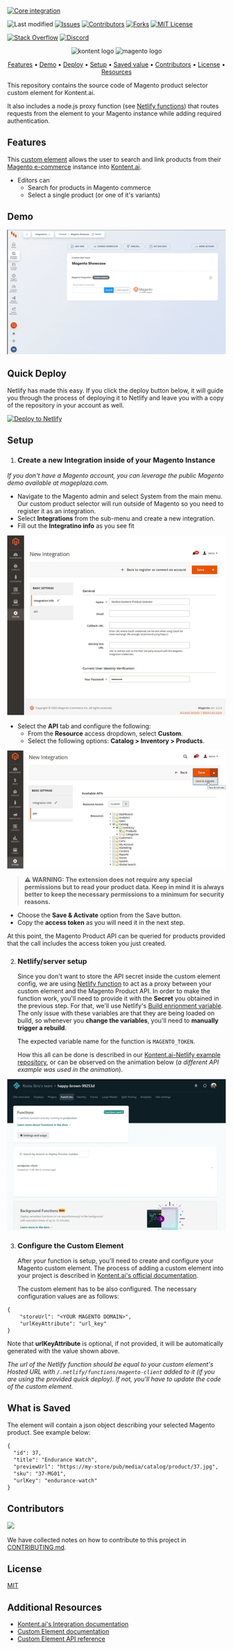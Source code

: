 [![Core integration][core-shield]](https://kontent.ai/integrations/magento)

![Last modified][last-commit]
[![Issues][issues-shield]][issues-url]
[![Contributors][contributors-shield]][contributors-url]
[![Forks][forks-shield]][forks-url]
[![MIT License][license-shield]][license-url]

[![Stack Overflow][stack-shield]](https://stackoverflow.com/tags/kontent-ai)
[![Discord][discord-shield]](https://discord.gg/SKCxwPtevJ)

<p align="center">
<image src="docs/kai-logo-hor-pos-rgb.svg" alt="kontent logo" width="290" />
<image src="docs/magento-logo.png" 
alt="magento logo" width="300">
</p>

<p align="center">
  <a href="#features">Features</a> •
  <a href="#demo">Demo</a> •
  <a href="#quick-deploy">Deploy</a> •
  <a href="#setup">Setup</a> •
  <a href="#what-is-saved">Saved value</a> •
  <a href="#contributors">Contributors</a> •
  <a href="#license">License</a> •
  <a href="#additional-resources">Resources</a>
</p>

This repository contains the source code of Magento product selector custom element for Kontent.ai. 

It also includes a node.js proxy function (see [Netlify functions](https://docs.netlify.com/functions/overview/)) that routes requests from the element to your Magento instance while adding required authentication. 

## Features
This  [custom element](https://docs.kontent.ai/tutorials/develop-apps/integrate/integrating-your-own-content-editing-features) allows the user to search and link products from their [Magento e-commerce](https://magento.com/) instance into [Kontent.ai](https://kontent.ai).

- Editors can
  - Search for products in Magento commerce
  - Select a single product (or one of it's variants)

## Demo

![Demo Animation][product-demo]

## Quick Deploy

Netlify has made this easy. If you click the deploy button below, it will guide you through the process of deploying it to Netlify and leave you with a copy of the repository in your account as well.

[![Deploy to Netlify](https://www.netlify.com/img/deploy/button.svg)](https://app.netlify.com/start/deploy?repository=https://github.com/kontent-ai/custom-element-magento)


## Setup
1. ### Create a new Integration inside of your Magento Instance

_If you don't have a Magento account, you can leverage the public Magento demo available at mageplaza.com._

- Navigate to the Magento admin and select System from the main menu. Our custom product selector will run outside of Magento so you need to register it as an integration.
- Select **Integrations** from the sub-menu and create a new integration.
- Fill out the **Integratino info** as you see fit

![Magento setup 01](docs/magento-admin01.jpg)

- Select the **API** tab and configure the following:
  - From the **Resource** access dropdown, select **Custom**.
  - Select the following options: **Catalog > Inventory > Products**.

![Magento setup 02](docs/magento-admin02.jpg)

> **⚠ WARNING: The extension does not require any special permissions but to read your product data. Keep in mind it is always better to keep the necessary permissions to a minimum for security reasons.**

- Choose the **Save & Activate** option from the Save button.
- Copy the **access token** as you will need it in the next step. 

At this point, the Magento Product API can be queried for products provided that the call includes the access token you just created.

2. ### Netlify/server setup
    Since you don't want to store the API secret inside the custom element config, we are using [Netlify function](https://docs.netlify.com/functions/overview/) to act as a proxy between your custom element and the Magento Product API. In order to make the function work, you'll need to provide it with the **Secret** you obtained in the previous step. For that, we'll use Netlify's [Build enrionment variable](https://docs.netlify.com/configure-builds/environment-variables/). The only issue with these variables are that they are being loaded on build, so whenever you **change the variables**, you'll need to **manually trigger a rebuild**. 

    The expected variable name for the function is `MAGENTO_TOKEN`.

    How this all can be done is described in our [Kontent.ai-Netlify example repository](https://github.com/kontent-ai/netlify-webhook-processor#setup), or can be observed on the animation below (_a different API example was used in the animation_).

![Netlify variable setup](docs/function_setup.gif?raw=true)

3. ### Configure the Custom Element 
    After your function is setup, you'll need to create and configure your Magento custom element. The process of adding a custom element into your project is described in [Kontent.ai's official documentation](https://docs.kontent.ai/tutorials/develop-apps/integrate/content-editing-extensions). 

    The custom element has to be also configured. The necessary configuration values are as follows:

```
{
    "storeUrl": "<YOUR MAGENTO DOMAIN>",
    "urlKeyAttribute": "url_key"
}
```
Note that **urlKeyAttribute** is optional, if not provided, it will be automatically generated with the value shown above.

_The url of the Netlify function should be equal to your custom element's Hosted URL with `/.netlify/functions/magento-client` added to it (if you are using the provided quick deploy). If not, you'll have to update the code of the custom element._

## What is Saved
The element will contain a json object describing your selected Magento product. See example below:

```
{
  "id": 37,
  "title": "Endurance Watch",
  "previewUrl": "https://my-store/pub/media/catalog/product/37.jpg",
  "sku": "37-MG01",
  "urlKey": "endurance-watch"
}
```

## Contributors
<a href="https://github.com/kontent-ai/custom-element-magento/graphs/contributors">
  <img src="https://contrib.rocks/image?repo=kontent-ai/custom-element-magento" />
</a>

We have collected notes on how to contribute to this project in [CONTRIBUTING.md](CONTRIBUTING.md).

## License

[MIT](https://tldrlegal.com/license/mit-license)

## Additional Resources

- [Kontent.ai's Integration documentation](https://docs.kontent.ai/tutorials/develop-apps/integrate/integrations-overview)
- [Custom Element documentation](https://docs.kontent.ai/tutorials/develop-apps/integrate/content-editing-extensions)
- [Custom Element API reference](https://docs.kontent.ai/reference/custom-elements-js-api)


[last-commit]: https://img.shields.io/github/last-commit/kontent-ai/custom-element-magento?style=for-the-badge
[contributors-shield]: https://img.shields.io/github/contributors/kontent-ai/custom-element-magento.svg?style=for-the-badge
[contributors-url]: https://github.com/kontent-ai/custom-element-magento/graphs/contributors
[forks-shield]: https://img.shields.io/github/forks/kontent-ai/custom-element-magento.svg?style=for-the-badge
[forks-url]: https://github.com/kontent-ai/custom-element-magento/network/members
[stars-shield]: https://img.shields.io/github/stars/kontent-ai/custom-element-magento.svg?style=for-the-badge
[stars-url]: https://github.com/kontent-ai/custom-element-magento/stargazers
[issues-shield]: https://img.shields.io/github/issues/kontent-ai/custom-element-magento.svg?style=for-the-badge
[issues-url]: https://github.com/kontent-ai/custom-element-magento/issues
[license-shield]: https://img.shields.io/github/license/kontent-ai/custom-element-magento.svg?style=for-the-badge
[license-url]: https://github.com/kontent-ai/custom-element-magento/blob/master/LICENSE
[core-shield]: https://img.shields.io/static/v1?label=&message=core%20integration&color=FF5733&style=for-the-badge
[stack-shield]: https://img.shields.io/badge/Stack%20Overflow-ASK%20NOW-FE7A16.svg?logo=stackoverflow&logoColor=white&style=for-the-badge
[discord-shield]: https://img.shields.io/discord/821885171984891914?label=Discord&logo=Discord&logoColor=white&style=for-the-badge
[product-demo]: docs/demo.gif?raw=true
